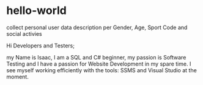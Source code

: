 # hello-world
collect personal user data description per Gender, Age, Sport Code and social activies

Hi Developers and Testers;

my Name is Isaac, I am a SQL and C# beginner, my passion is Software Testing and I have a passion for Website Development in my spare time. I see myself working efficiently with the tools: SSMS and Visual Studio at the moment.
